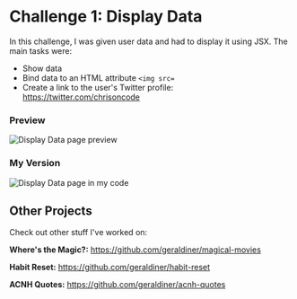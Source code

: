 # Challenge 1: Display Data
In this challenge, I was given user data and had to display it using JSX. The main tasks were:

- Show data
- Bind data to an HTML attribute `<img src=`
- Create a link to the user's Twitter profile: https://twitter.com/chrisoncode


### Preview

![Display Data page preview](https://scotch-res.cloudinary.com/image/upload/dpr_1,w_900,q_auto:good,f_auto/v1557347114/ngnf9bhkbvrh4hmfydse.png)


### My Version

![Display Data page in my code](https://i.imgur.com/gdSqxvQ.png)


## Other Projects

Check out other stuff I've worked on:

**Where's the Magic?:** https://github.com/geraldiner/magical-movies

**Habit Reset:** https://github.com/geraldiner/habit-reset

**ACNH Quotes:** https://github.com/geraldiner/acnh-quotes
